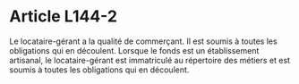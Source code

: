 # Article L144-2

Le locataire-gérant a la qualité de commerçant. Il est soumis à toutes les obligations qui en découlent.   Lorsque le fonds est un établissement artisanal, le locataire-gérant est immatriculé au répertoire des métiers et est soumis à toutes les obligations qui en découlent.